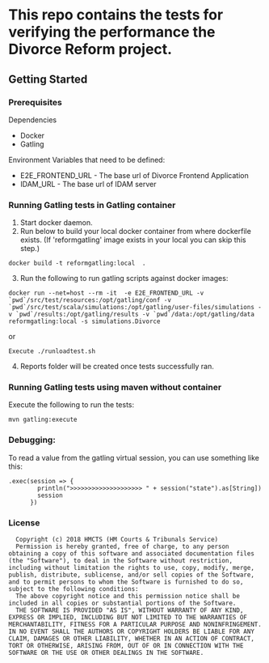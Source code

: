 # This repo contains the tests for verifying the performance the Divorce Reform project.

## Getting Started

### Prerequisites

Dependencies
* Docker
* Gatling 

Environment Variables that need to be defined:
* E2E_FRONTEND_URL - The base url of Divorce Frontend Application
* IDAM_URL - The base url of IDAM server


### Running Gatling tests in Gatling container

1. Start docker daemon. 
2. Run below to build your local docker container from where dockerfile exists. (If 'reformgatling' image exists in your local you can skip this step.)
```
docker build -t reformgatling:local  .
```

3. Run the following to run gatling scripts against docker images:
```
docker run --net=host --rm -it  -e E2E_FRONTEND_URL -v `pwd`/src/test/resources:/opt/gatling/conf -v `pwd`/src/test/scala/simulations:/opt/gatling/user-files/simulations -v `pwd`/results:/opt/gatling/results -v `pwd`/data:/opt/gatling/data reformgatling:local -s simulations.Divorce
```
or
```
Execute ./runloadtest.sh
```
    
4. Reports folder will be created once tests successfully ran.


### Running Gatling tests using maven without container

Execute the following to run the tests:

```
mvn gatling:execute
```

### Debugging:
To read a value from the gatling virtual session, you can use something like this:
```
.exec(session => {
        println(">>>>>>>>>>>>>>>>>>>> " + session("state").as[String])
        session
      })
```

### License
```The MIT License (MIT)
  Copyright (c) 2018 HMCTS (HM Courts & Tribunals Service)
  Permission is hereby granted, free of charge, to any person obtaining a copy of this software and associated documentation files (the "Software"), to deal in the Software without restriction, including without limitation the rights to use, copy, modify, merge, publish, distribute, sublicense, and/or sell copies of the Software, and to permit persons to whom the Software is furnished to do so, subject to the following conditions:
  The above copyright notice and this permission notice shall be included in all copies or substantial portions of the Software.
  THE SOFTWARE IS PROVIDED "AS IS", WITHOUT WARRANTY OF ANY KIND, EXPRESS OR IMPLIED, INCLUDING BUT NOT LIMITED TO THE WARRANTIES OF MERCHANTABILITY, FITNESS FOR A PARTICULAR PURPOSE AND NONINFRINGEMENT. IN NO EVENT SHALL THE AUTHORS OR COPYRIGHT HOLDERS BE LIABLE FOR ANY CLAIM, DAMAGES OR OTHER LIABILITY, WHETHER IN AN ACTION OF CONTRACT, TORT OR OTHERWISE, ARISING FROM, OUT OF OR IN CONNECTION WITH THE SOFTWARE OR THE USE OR OTHER DEALINGS IN THE SOFTWARE.
```
